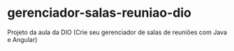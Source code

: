 # gerenciador-salas-reuniao-dio
 Projeto da aula da DIO (Crie seu gerenciador de salas de reuniões com Java e Angular)
